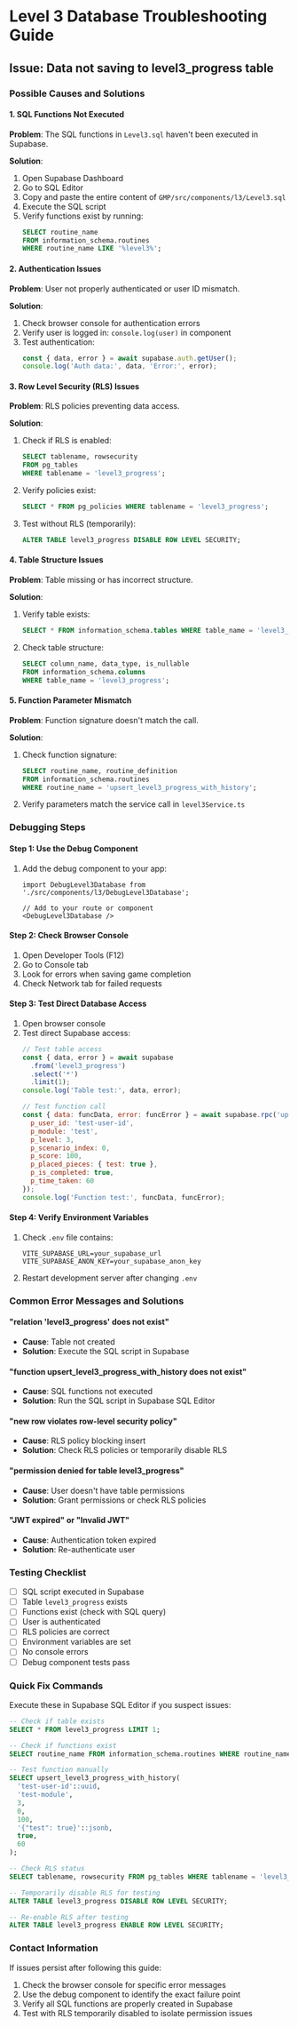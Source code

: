 # Level 3 Database Troubleshooting Guide

## Issue: Data not saving to level3_progress table

### Possible Causes and Solutions

#### 1. SQL Functions Not Executed
**Problem**: The SQL functions in `Level3.sql` haven't been executed in Supabase.

**Solution**:
1. Open Supabase Dashboard
2. Go to SQL Editor
3. Copy and paste the entire content of `GMP/src/components/l3/Level3.sql`
4. Execute the SQL script
5. Verify functions exist by running:
   ```sql
   SELECT routine_name 
   FROM information_schema.routines 
   WHERE routine_name LIKE '%level3%';
   ```

#### 2. Authentication Issues
**Problem**: User not properly authenticated or user ID mismatch.

**Solution**:
1. Check browser console for authentication errors
2. Verify user is logged in: `console.log(user)` in component
3. Test authentication:
   ```javascript
   const { data, error } = await supabase.auth.getUser();
   console.log('Auth data:', data, 'Error:', error);
   ```

#### 3. Row Level Security (RLS) Issues
**Problem**: RLS policies preventing data access.

**Solution**:
1. Check if RLS is enabled:
   ```sql
   SELECT tablename, rowsecurity 
   FROM pg_tables 
   WHERE tablename = 'level3_progress';
   ```
2. Verify policies exist:
   ```sql
   SELECT * FROM pg_policies WHERE tablename = 'level3_progress';
   ```
3. Test without RLS (temporarily):
   ```sql
   ALTER TABLE level3_progress DISABLE ROW LEVEL SECURITY;
   ```

#### 4. Table Structure Issues
**Problem**: Table missing or has incorrect structure.

**Solution**:
1. Verify table exists:
   ```sql
   SELECT * FROM information_schema.tables WHERE table_name = 'level3_progress';
   ```
2. Check table structure:
   ```sql
   SELECT column_name, data_type, is_nullable 
   FROM information_schema.columns 
   WHERE table_name = 'level3_progress';
   ```

#### 5. Function Parameter Mismatch
**Problem**: Function signature doesn't match the call.

**Solution**:
1. Check function signature:
   ```sql
   SELECT routine_name, routine_definition 
   FROM information_schema.routines 
   WHERE routine_name = 'upsert_level3_progress_with_history';
   ```
2. Verify parameters match the service call in `level3Service.ts`

### Debugging Steps

#### Step 1: Use the Debug Component
1. Add the debug component to your app:
   ```tsx
   import DebugLevel3Database from './src/components/l3/DebugLevel3Database';
   
   // Add to your route or component
   <DebugLevel3Database />
   ```

#### Step 2: Check Browser Console
1. Open Developer Tools (F12)
2. Go to Console tab
3. Look for errors when saving game completion
4. Check Network tab for failed requests

#### Step 3: Test Direct Database Access
1. Open browser console
2. Test direct Supabase access:
   ```javascript
   // Test table access
   const { data, error } = await supabase
     .from('level3_progress')
     .select('*')
     .limit(1);
   console.log('Table test:', data, error);
   
   // Test function call
   const { data: funcData, error: funcError } = await supabase.rpc('upsert_level3_progress_with_history', {
     p_user_id: 'test-user-id',
     p_module: 'test',
     p_level: 3,
     p_scenario_index: 0,
     p_score: 100,
     p_placed_pieces: { test: true },
     p_is_completed: true,
     p_time_taken: 60
   });
   console.log('Function test:', funcData, funcError);
   ```

#### Step 4: Verify Environment Variables
1. Check `.env` file contains:
   ```
   VITE_SUPABASE_URL=your_supabase_url
   VITE_SUPABASE_ANON_KEY=your_supabase_anon_key
   ```
2. Restart development server after changing `.env`

### Common Error Messages and Solutions

#### "relation 'level3_progress' does not exist"
- **Cause**: Table not created
- **Solution**: Execute the SQL script in Supabase

#### "function upsert_level3_progress_with_history does not exist"
- **Cause**: SQL functions not executed
- **Solution**: Run the SQL script in Supabase SQL Editor

#### "new row violates row-level security policy"
- **Cause**: RLS policy blocking insert
- **Solution**: Check RLS policies or temporarily disable RLS

#### "permission denied for table level3_progress"
- **Cause**: User doesn't have table permissions
- **Solution**: Grant permissions or check RLS policies

#### "JWT expired" or "Invalid JWT"
- **Cause**: Authentication token expired
- **Solution**: Re-authenticate user

### Testing Checklist

- [ ] SQL script executed in Supabase
- [ ] Table `level3_progress` exists
- [ ] Functions exist (check with SQL query)
- [ ] User is authenticated
- [ ] RLS policies are correct
- [ ] Environment variables are set
- [ ] No console errors
- [ ] Debug component tests pass

### Quick Fix Commands

Execute these in Supabase SQL Editor if you suspect issues:

```sql
-- Check if table exists
SELECT * FROM level3_progress LIMIT 1;

-- Check if functions exist
SELECT routine_name FROM information_schema.routines WHERE routine_name LIKE '%level3%';

-- Test function manually
SELECT upsert_level3_progress_with_history(
  'test-user-id'::uuid,
  'test-module',
  3,
  0,
  100,
  '{"test": true}'::jsonb,
  true,
  60
);

-- Check RLS status
SELECT tablename, rowsecurity FROM pg_tables WHERE tablename = 'level3_progress';

-- Temporarily disable RLS for testing
ALTER TABLE level3_progress DISABLE ROW LEVEL SECURITY;

-- Re-enable RLS after testing
ALTER TABLE level3_progress ENABLE ROW LEVEL SECURITY;
```

### Contact Information

If issues persist after following this guide:
1. Check the browser console for specific error messages
2. Use the debug component to identify the exact failure point
3. Verify all SQL functions are properly created in Supabase
4. Test with RLS temporarily disabled to isolate permission issues
